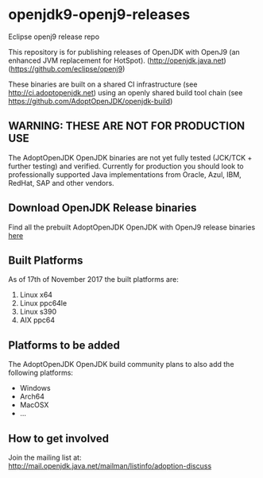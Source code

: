 # openjdk9-openj9-releases
Eclipse openj9 release repo

This repository is for publishing releases of OpenJDK with OpenJ9 (an enhanced JVM replacement for HotSpot).
(http://openjdk.java.net)
(https://github.com/eclipse/openj9)

These binaries are built on a shared CI infrastructure (see http://ci.adoptopenjdk.net) using an openly shared build tool chain (see https://github.com/AdoptOpenJDK/openjdk-build)

## WARNING: THESE ARE NOT FOR PRODUCTION USE

The AdoptOpenJDK OpenJDK binaries are not yet fully tested (JCK/TCK + further testing) and verified. Currently for production you should look to professionally supported Java implementations from Oracle, Azul, IBM, RedHat, SAP and other vendors.

## Download OpenJDK Release binaries

Find all the prebuilt AdoptOpenJDK OpenJDK with OpenJ9 release binaries [here](https://adoptopenjdk.net/archive.html?variant=openjdk9-openj9)

## Built Platforms

As of 17th of November 2017 the built platforms are:

1. Linux x64
1. Linux ppc64le
1. Linux s390
1. AIX ppc64


## Platforms to be added

The AdoptOpenJDK OpenJDK build community plans to also add the following platforms:

* Windows
* Arch64
* MacOSX
* ...

## How to get involved

Join the mailing list at: http://mail.openjdk.java.net/mailman/listinfo/adoption-discuss
